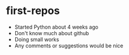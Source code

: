 # first-repos

- Started Python about 4 weeks ago
- Don't know much about github 
- Doing small works
- Any comments or suggestions would be nice
